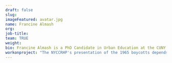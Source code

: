```yaml
---
draft: false
slug:
imageFeatured: avatar.jpg
name: Francine Almash
org: 
job-title:
team: TRUE
weight: 
bio: Francine Almash is a PhD Candidate in Urban Education at the CUNY Graduate Center and a CUNY Dissertation Fellow at the Schomburg Center for Research in Black Culture of the New York Public Library. Francine contributed to the NYCCRHP as a team member and archival researcher.
workonproject: "The NYCCRHP's presentation of the 1965 boycotts depends heavily on Francine's research. Francine identified key sources related to the boycotts and helped craft our interpretation of them and the 600 schools. Her dissertation, \"Out of the Shadows: Recovering the History of the New York City \'600\' Schools,\" offers the first historical interpretation of race and disability in New York City schools."
---
```

